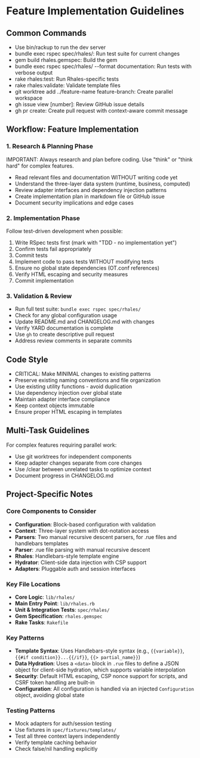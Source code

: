 # Feature Implementation Guidelines

## Common Commands
- Use bin/rackup to run the dev server
- bundle exec rspec spec/rhales/: Run test suite for current changes
- gem build rhales.gemspec: Build the gem
- bundle exec rspec spec/rhales/ --format documentation: Run tests with verbose output
- rake rhales:test: Run Rhales-specific tests
- rake rhales:validate: Validate template files
- git worktree add ../feature-name feature-branch: Create parallel workspace
- gh issue view [number]: Review GitHub issue details
- gh pr create: Create pull request with context-aware commit message

## Workflow: Feature Implementation

### 1. Research & Planning Phase
IMPORTANT: Always research and plan before coding. Use "think" or "think hard" for complex features.

- Read relevant files and documentation WITHOUT writing code yet
- Understand the three-layer data system (runtime, business, computed)
- Review adapter interfaces and dependency injection patterns
- Create implementation plan in markdown file or GitHub issue
- Document security implications and edge cases

### 2. Implementation Phase
Follow test-driven development when possible:

1. Write RSpec tests first (mark with "TDD - no implementation yet")
2. Confirm tests fail appropriately
3. Commit tests
4. Implement code to pass tests WITHOUT modifying tests
5. Ensure no global state dependencies (OT.conf references)
6. Verify HTML escaping and security measures
7. Commit implementation

### 3. Validation & Review
- Run full test suite: `bundle exec rspec spec/rhales/`
- Check for any global configuration usage
- Update README.md and CHANGELOG.md with changes
- Verify YARD documentation is complete
- Use `gh` to create descriptive pull request
- Address review comments in separate commits

## Code Style
- CRITICAL: Make MINIMAL changes to existing patterns
- Preserve existing naming conventions and file organization
- Use existing utility functions - avoid duplication
- Use dependency injection over global state
- Maintain adapter interface compliance
- Keep context objects immutable
- Ensure proper HTML escaping in templates

## Multi-Task Guidelines
For complex features requiring parallel work:
- Use git worktrees for independent components
- Keep adapter changes separate from core changes
- Use /clear between unrelated tasks to optimize context
- Document progress in CHANGELOG.md

## Project-Specific Notes

### Core Components to Consider
- **Configuration**: Block-based configuration with validation
- **Context**: Three-layer system with dot-notation access
- **Parsers**: Two manual recursive descent parsers, for .rue files and handlebars templates
- **Parser**: .rue file parsing with manual recursive descent
- **Rhales**: Handlebars-style template engine
- **Hydrator**: Client-side data injection with CSP support
- **Adapters**: Pluggable auth and session interfaces


### Key File Locations
- **Core Logic**: `lib/rhales/`
- **Main Entry Point**: `lib/rhales.rb`
- **Unit & Integration Tests**: `spec/rhales/`
- **Gem Specification**: `rhales.gemspec`
- **Rake Tasks**: `Rakefile`

### Key Patterns
- **Template Syntax**: Uses Handlebars-style syntax (e.g., `{{variable}}`, `{{#if condition}}...{{/if}}`, `{{> partial_name}}`)
- **Data Hydration**: Uses a `<data>` block in `.rue` files to define a JSON object for client-side hydration, which supports variable interpolation
- **Security**: Default HTML escaping, CSP nonce support for scripts, and CSRF token handling are built-in
- **Configuration**: All configuration is handled via an injected `Configuration` object, avoiding global state

### Testing Patterns
- Mock adapters for auth/session testing
- Use fixtures in `spec/fixtures/templates/`
- Test all three context layers independently
- Verify template caching behavior
- Check false/nil handling explicitly
